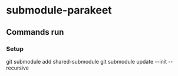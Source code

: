 # submodule-parakeet

## Commands run
### Setup
git submodule add <turbo-url> shared-submodule
git submodule update --init --recursive
